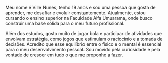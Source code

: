 Meu nome é Ville Nunes, tenho 19 anos e sou uma pessoa que gosta de aprender, me desafiar e evoluir constantemente. Atualmente, estou cursando o ensino superior na Faculdade Alfa Umuarama, onde busco construir uma base sólida para o meu futuro profissional.

Além dos estudos, gosto muito de jogar bola e participar de atividades que envolvam estratégia, como jogos que estimulam o raciocínio e a tomada de decisões. Acredito que esse equilíbrio entre o físico e o mental é essencial para o meu desenvolvimento pessoal. Sou movido pela curiosidade e pela vontade de crescer em tudo o que me proponho a fazer.
